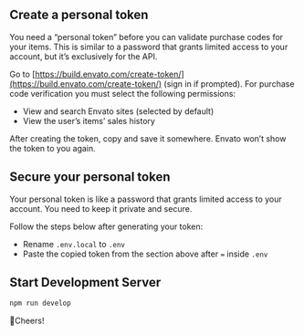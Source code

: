 ## Create a personal token
You need a “personal token” before you can validate purchase codes for your items. This is similar to a password that grants limited access to your account, but it’s exclusively for the API.

Go to [https://build.envato.com/create-token/](https://build.envato.com/create-token/) (sign in if prompted).
For purchase code verification you must select the following permissions:

- View and search Envato sites (selected by default)
- View the user’s items’ sales history

After creating the token, copy and save it somewhere. Envato won’t show the token to you again.

## Secure your personal token

Your personal token is like a password that grants limited access to your account. You need to keep it private and secure.

Follow the steps below after generating your token:

- Rename `.env.local` to `.env`
- Paste the copied token from the section above after `=` inside `.env`

## Start Development Server

```js	
npm run develop
```

🍻Cheers!